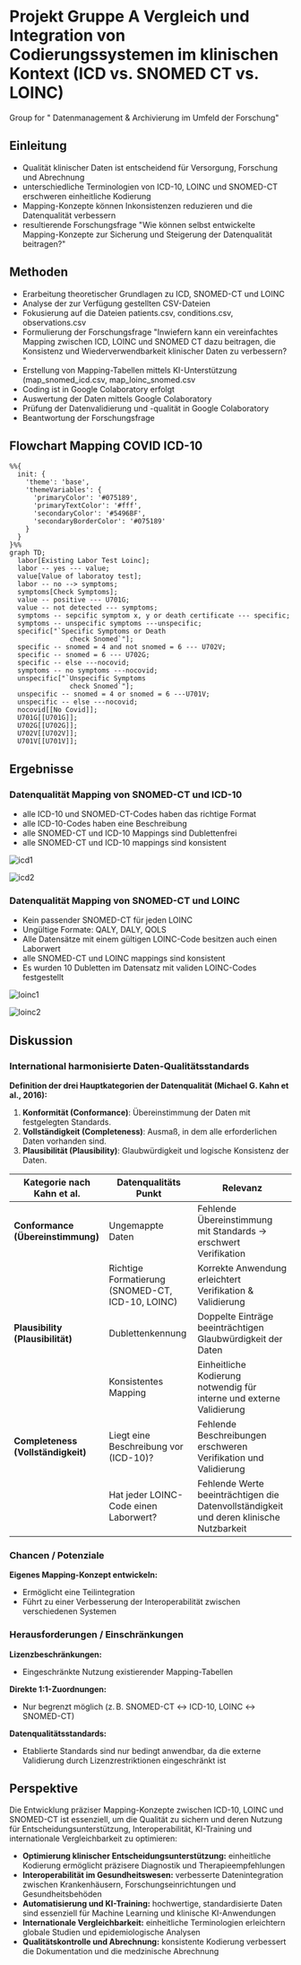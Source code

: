 # Projekt Gruppe A Vergleich und Integration von Codierungssystemen im klinischen Kontext (ICD vs. SNOMED CT vs. LOINC)

Group for " Datenmanagement &amp; Archivierung im Umfeld der Forschung"

## Einleitung
- Qualität klinischer Daten ist entscheidend für Versorgung, Forschung und Abrechnung
- unterschiedliche Terminologien von ICD-10, LOINC und SNOMED-CT erschweren einheitliche Kodierung
- Mapping-Konzepte können Inkonsistenzen reduzieren und die Datenqualität verbessern
- resultierende Forschungsfrage "Wie können selbst entwickelte Mapping-Konzepte zur Sicherung und Steigerung der Datenqualität beitragen?"

## Methoden
- Erarbeitung theoretischer Grundlagen zu ICD, SNOMED-CT und LOINC
- Analyse der zur Verfügung gestellten CSV-Dateien
- Fokusierung auf die Dateien patients.csv, conditions.csv, observations.csv
- Formulierung der Forschungsfrage "Inwiefern kann ein vereinfachtes Mapping zwischen ICD, LOINC und SNOMED CT dazu beitragen, die Konsistenz und Wiederverwendbarkeit klinischer Daten zu verbessern?
"
- Erstellung von Mapping-Tabellen mittels KI-Unterstützung (map_snomed_icd.csv, map_loinc_snomed.csv
- Coding ist in Google Colaboratory erfolgt
- Auswertung der Daten mittels Google Colaboratory
- Prüfung der Datenvalidierung und -qualität in Google Colaboratory
- Beantwortung der Forschungsfrage

## Flowchart Mapping COVID ICD-10

```mermaid
%%{
  init: {
    'theme': 'base',
    'themeVariables': {
      'primaryColor': '#075189',
      'primaryTextColor': '#fff',
      'secondaryColor': '#5496BF',
      'secondaryBorderColor': '#075189'
    }
  }
}%%
graph TD;
  labor[Existing Labor Test Loinc];
  labor -- yes --- value;
  value[Value of laboratoy test];
  labor -- no --> symptoms;
  symptoms[Check Symptoms];
  value -- positive --- U701G;
  value -- not detected --- symptoms;
  symptoms -- sepcific symptom x, y or death certificate --- specific;
  symptoms -- unspecific symptoms ---unspecific;
  specific["`Specific Symptoms or Death
               check Snomed`"];
  specific -- snomed = 4 and not snomed = 6 --- U702V;
  specific -- snomed = 6 --- U702G;
  specific -- else ---nocovid;
  symptoms -- no symptoms ---nocovid;
  unspecific["`Unspecific Symptoms
               check Snomed`"];
  unspecific -- snomed = 4 or snomed = 6 ---U701V;
  unspecific -- else ---nocovid;
  nocovid[[No Covid]];
  U701G[[U701G]];
  U702G[[U702G]];
  U702V[[U702V]];
  U701V[[U701V]];
```

## Ergebnisse

### Datenqualität Mapping von SNOMED-CT und ICD-10
* alle ICD-10 und SNOMED-CT-Codes haben das richtige Format
* alle ICD-10-Codes haben eine Beschreibung
* alle SNOMED-CT und ICD-10 Mappings sind Dublettenfrei
* alle SNOMED-CT und ICD-10 mappings sind konsistent


![icd1](images/snomed_icd1.jpg)

![icd2](images/snomed_icd2.jpg)


### Datenqualität Mapping von SNOMED-CT und LOINC
* Kein passender SNOMED-CT für jeden LOINC
* Ungültige Formate: QALY, DALY, QOLS
* Alle Datensätze mit einem gültigen LOINC-Code besitzen auch einen Laborwert
* alle SNOMED-CT und LOINC mappings sind konsistent
* Es wurden 10 Dubletten im Datensatz mit validen LOINC-Codes festgestellt

![loinc1](images/loinc1.jpg)

![loinc2](images/loinc2.jpg)

## Diskussion

### International harmonisierte Daten-Qualitätsstandards

**Definition der drei Hauptkategorien der Datenqualität (Michael G. Kahn et al., 2016):**

1. **Konformität (Conformance)**: Übereinstimmung der Daten mit festgelegten Standards.
2. **Vollständigkeit (Completeness)**: Ausmaß, in dem alle erforderlichen Daten vorhanden sind.
3. **Plausibilität (Plausibility)**: Glaubwürdigkeit und logische Konsistenz der Daten.

| **Kategorie nach Kahn et al.**         | **Datenqualitäts Punkt**                         | **Relevanz** |
|--------------------------------------|--------------------------------|------------------------------------------------------|
| **Conformance (Übereinstimmung)** | Ungemappte Daten | Fehlende Übereinstimmung mit Standards → erschwert Verifikation |
| | Richtige Formatierung (SNOMED-CT, ICD-10, LOINC) | Korrekte Anwendung erleichtert Verifikation & Validierung |
| **Plausibility (Plausibilität)** | Dublettenkennung | Doppelte Einträge beeinträchtigen Glaubwürdigkeit der Daten |
| | Konsistentes Mapping | Einheitliche Kodierung notwendig für interne und externe Validierung |
| **Completeness (Vollständigkeit)** | Liegt eine Beschreibung vor (ICD-10)? | Fehlende Beschreibungen erschweren Verifikation und Validierung |
| | Hat jeder LOINC-Code einen Laborwert? | Fehlende Werte beeinträchtigen die Datenvollständigkeit und deren klinische Nutzbarkeit |

### Chancen / Potenziale

**Eigenes Mapping-Konzept entwickeln:**
- Ermöglicht eine Teilintegration  
- Führt zu einer Verbesserung der Interoperabilität zwischen verschiedenen Systemen  

### Herausforderungen / Einschränkungen

**Lizenzbeschränkungen:**
- Eingeschränkte Nutzung existierender Mapping-Tabellen  

**Direkte 1:1-Zuordnungen:**
- Nur begrenzt möglich (z. B. SNOMED-CT ↔ ICD-10, LOINC ↔ SNOMED-CT)  

**Datenqualitätsstandards:**
- Etablierte Standards sind nur bedingt anwendbar, da die externe Validierung durch Lizenzrestriktionen eingeschränkt ist  


## Perspektive
Die Entwicklung präziser Mapping-Konzepte zwischen ICD-10, LOINC und SNOMED-CT ist essenziell, um die Qualität zu sichern und deren Nutzung für Entscheidungsunterstützung, Interoperabilität, KI-Training und internationale Vergleichbarkeit zu optimieren:
- **Optimierung klinischer Entscheidungsunterstützung:** einheitliche Kodierung ermöglicht präzisere Diagnostik und Therapieempfehlungen
- **Interoperabilität im Gesundheitswesen:** verbesserte Datenintegration zwischen Krankenhäusern, Forschungseinrichtungen und Gesundheitsbehöden
- **Automatisierung und KI-Training:** hochwertige, standardisierte Daten sind essenziell für Machine Learning und klinische KI-Anwendungen
- **Internationale Vergleichbarkeit:** einheitliche Terminologien erleichtern globale Studien und epidemiologische Analysen
- **Qualitätskontrolle und Abrechnung:** konsistente Kodierung verbessert die Dokumentation und die medzinische Abrechnung
